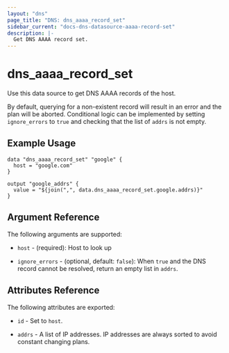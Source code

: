 ```yaml
---
layout: "dns"
page_title: "DNS: dns_aaaa_record_set"
sidebar_current: "docs-dns-datasource-aaaa-record-set"
description: |-
  Get DNS AAAA record set.
---
```


# dns_aaaa_record_set

Use this data source to get DNS AAAA records of the host.

By default, querying for a non-existent record will result in an error and the plan will be aborted.
Conditional logic can be implemented by setting `ignore_errors` to `true` and checking
that the list of `addrs` is not empty. 

## Example Usage

```hcl
data "dns_aaaa_record_set" "google" {
  host = "google.com"
}

output "google_addrs" {
  value = "${join(",", data.dns_aaaa_record_set.google.addrs)}"
}
```

## Argument Reference

The following arguments are supported:

 * `host` - (required): Host to look up
 
 * `ignore_errors` - (optional, default: `false`): When `true` and the DNS record cannot be resolved, 
   return an empty list in `addrs`.

## Attributes Reference

The following attributes are exported:

 * `id` - Set to `host`.

 * `addrs` - A list of IP addresses. IP addresses are always sorted to avoid constant changing plans.
